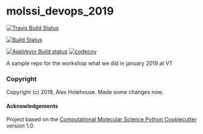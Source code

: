 molssi_devops_2019
==============================
[//]: # (Badges)
[![Travis Build Status](https://travis-ci.org/REPLACE_WITH_OWNER_ACCOUNT/molssi_devops_2019.png)](https://travis-ci.org/REPLACE_WITH_OWNER_ACCOUNT/molssi_devops_2019)

[![Build Status](https://travis-ci.org/alexholehouse/molssi_devops_2019.svg?branch=master)](https://travis-ci.org/alexholehouse/molssi_devops_2019)

[![AppVeyor Build status](https://ci.appveyor.com/api/projects/status/REPLACE_WITH_APPVEYOR_LINK/branch/master?svg=true)](https://ci.appveyor.com/project/REPLACE_WITH_OWNER_ACCOUNT/molssi_devops_2019/branch/master)
[![codecov](https://codecov.io/gh/REPLACE_WITH_OWNER_ACCOUNT/molssi_devops_2019/branch/master/graph/badge.svg)](https://codecov.io/gh/REPLACE_WITH_OWNER_ACCOUNT/molssi_devops_2019/branch/master)

A sample repo for the workshop what we did in january 2019 at VT

### Copyright

Copyright (c) 2019, Alex Holehouse. Made some changes now.


#### Acknowledgements
 
Project based on the 
[Computational Molecular Science Python Cookiecutter](https://github.com/molssi/cookiecutter-cms) version 1.0.
